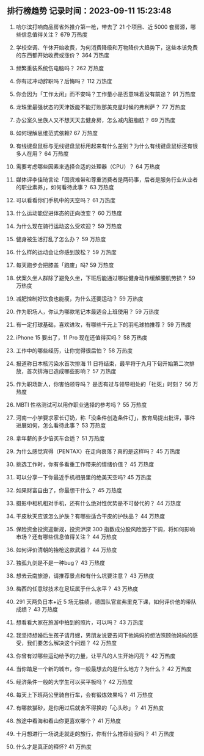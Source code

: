 
## 排行榜趋势 记录时间：2023-09-11 15:23:48
  
  1. 哈尔滨打响商品房省外推介第一枪，带去了 21 个项目、近 5000 套房源，哪些信息值得关注？ 679 万热度
    
  2. 学校空调、午休开始收费，为何消费降级和万物降价大趋势下，这些本该免费的东西都开始收费或涨价？ 364 万热度
    
  3. 频繁重装系统伤电脑吗？ 262 万热度
    
  4. 你有过冲动辞职吗？后悔吗？ 112 万热度
    
  5. 你会因为「工作太闲」而不安吗？工作量小是否意味着没有前途？ 91 万热度
    
  6. 龙珠里最强状态的天津饭能不能打败那美克星时候的弗利萨？ 77 万热度
    
  7. 办公室久坐族人又不想天天去健身房，怎么减内脏脂肪？ 69 万热度
    
  8. 如何理解思维范式依赖? 67 万热度
    
  9. 有线键盘鼠标与无线键盘鼠标用起来有什么差别？为什么有线键盘鼠标还有很多人在用？ 64 万热度
    
  10. 需要考虑哪些因素来选择合适的处理器（CPU）？ 64 万热度
    
  11. 媒体评李佳琦言论「国货难带和尊重消费者是两码事，后者是服务行业从业者的职业素养」，如何看待此事？ 63 万热度
    
  12. 可以看看你们手机中的天空吗？ 61 万热度
    
  13. 什么运动能促进体态的正向改变？ 60 万热度
    
  14. 为什么现在骑行运动这么受欢迎？ 59 万热度
    
  15. 健身被生活打乱了怎么办？ 59 万热度
    
  16. 什么样的运动会让你感到放松？ 59 万热度
    
  17. 每天跑步会把膝盖「跑废」吗? 59 万热度
    
  18. 伏案久坐人群除了避免久坐，下班后能通过哪些健身动作缓解腰肌劳损？ 59 万热度
    
  19. 减肥控制好饮食也能瘦，为什么还要运动？ 59 万热度
    
  20. 作为职场人，你认为哪款笔记本最适合上班使用？ 59 万热度
    
  21. 有一定打球基础，喜欢进攻，有哪些千元上下的羽毛球拍推荐？ 59 万热度
    
  22. iPhone 15 要出了，11 Pro 现在还值得买吗？ 58 万热度
    
  23. 工作中的哪些经历，让你觉得很后怕？ 58 万热度
    
  24. 报道称日本核污染水首次排海 11 日将结束，最早将于九月下旬开始第二次排放，首次排海已造成哪些影响？ 57 万热度
    
  25. 作为职场新人，你害怕领导吗？ 是否有过与领导相处的「社死」时刻？ 56 万热度
    
  26. MBTI 性格测试可以用作职业选择的参考吗？ 55 万热度
    
  27. 河南一小学要求家长订奶，称「没条件创造条件订」，教育局提出批评，事件进展如何，怎么看待此事？ 53 万热度
    
  28. 拿年薪的多少倍买车合适？ 51 万热度
    
  29. 为什么感觉宾得（PENTAX）在走向衰落？真的是这样吗？ 45 万热度
    
  30. 挑选工作时，你有多看重工作带来的情绪价值？ 45 万热度
    
  31. 可以分享一下你最近手机相册里的绝美天空吗? 45 万热度
    
  32. 如果财富自由了，你最想干什么？ 45 万热度
    
  33. 摄影中相机相对手机，还有什么绝对性优势是不可替代的？ 44 万热度
    
  34. 干皮秋天应该怎么护肤？有哪些适合干皮的护肤品？ 44 万热度
    
  35. 保险资金投资迎新规，投资沪深 300 指数成分股风险因子下调，将如何影响市场？还有哪些信息值得关注？ 44 万热度
    
  36. 如何评价清朝的抬枪这款武器？ 44 万热度
    
  37. 独孤九剑是不是一种bug？ 43 万热度
    
  38. 想去云南旅游，请推荐景点和有什么坑要注意？ 43 万热度
    
  39. 梅西的任意球技术在足坛属于什么水平？ 43 万热度
    
  40. 291 天两负日本+近 5 场无胜绩，德国队官宣弗里克下课，如何评价他的带队成绩？ 43 万热度
    
  41. 想看看大家在旅游中拍到的照片，可以吗？ 43 万热度
    
  42. 我坚持想婚后生孩子请月嫂，男朋友说要去问下他妈妈的想法照顾他妈妈的感受，我们要怎么解决这个问题？ 42 万热度
    
  43. 你曾有过哪些运动给予的力量，让平凡的人生开始闪亮？ 42 万热度
    
  44. 当你踏足一个新的城市，你一般最想去的是什么地方？为什么？ 42 万热度
    
  45. 经济条件一般的大学生可以买平板吗？ 42 万热度
    
  46. 每天上下班两公里骑自行车，会有锻炼效果吗？ 41 万热度
    
  47. 有哪款猫砂，是你用过后就舍不得换的「心头砂」？ 41 万热度
    
  48. 旅途中看海和看山你更喜欢哪个？ 41 万热度
    
  49. 十月想进行一场说走就走的旅行，你有什么推荐给我吗？ 41 万热度
    
  50. 什么才是真正的释怀? 41 万热度
    